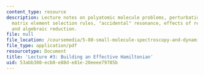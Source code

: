 ```yaml
---
content_type: resource
description: Lecture notes on polyatomic molecule problems, perturbation theory, off-diagonal
  matrix element selection rules, "accidental" resonance, effects of remote perturbers,
  and algebraic reduction.
file: null
file_location: /coursemedia/5-80-small-molecule-spectroscopy-and-dynamics-fall-2008/53abb380ecb0e88de81e20eeee79785b_03_580ln_fa08.pdf
file_type: application/pdf
resourcetype: Document
title: 'Lecture #3: Building an Effective Hamiltonian'
uid: 53abb380-ecb0-e88d-e81e-20eeee79785b
---
```

